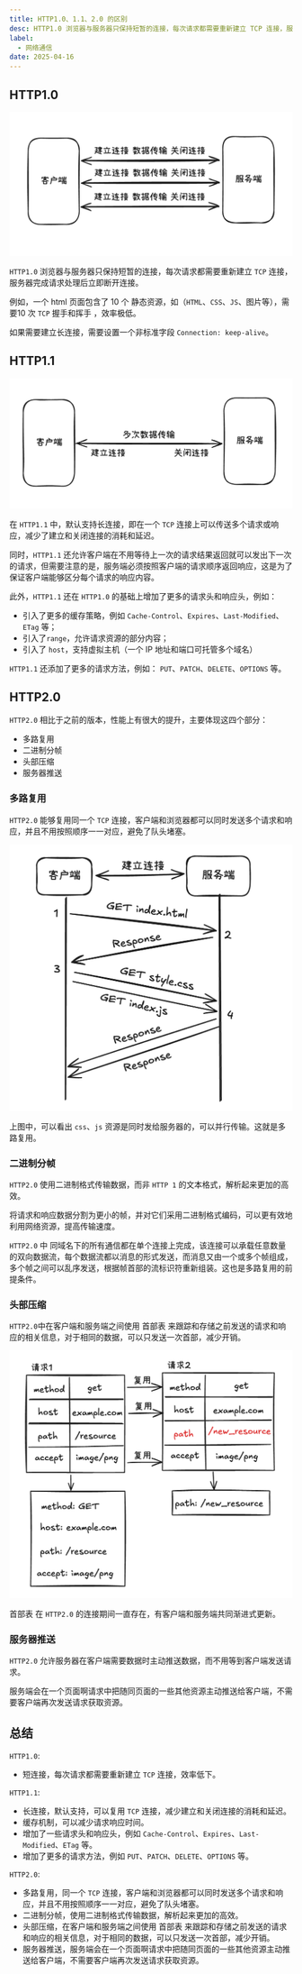 ```yaml
---
title: HTTP1.0、1.1、2.0 的区别
desc: HTTP1.0 浏览器与服务器只保持短暂的连接，每次请求都需要重新建立 TCP 连接，服务器完成请求处理后立即断开连接。例如，一个 html 页面包含了 10 个 静态资源，如需要 ​​10 次 `TCP` 握手和挥手 ​​，效率极低。
label:
  - 网络通信
date: 2025-04-16
---
```


## HTTP1.0

![20250416002326](https://raw.githubusercontent.com/CodingAndSleeping/picgo/master/20250416002326.png)

`HTTP1.0` 浏览器与服务器只保持短暂的连接，每次请求都需要重新建立 `TCP` 连接，服务器完成请求处理后立即断开连接。

例如，一个 html 页面包含了 10 个 静态资源，如（`HTML`、`CSS`、`JS`、图片等），需要 ​​10 次 `TCP` 握手和挥手 ​​，效率极低。

如果需要建立长连接，需要设置一个非标准字段 `Connection: keep-alive`。

## HTTP1.1

![20250416002534](https://raw.githubusercontent.com/CodingAndSleeping/picgo/master/20250416002534.png)

在 `HTTP1.1` 中，默认支持长连接，即在一个 `TCP` 连接上可以传送多个请求或响应，减少了建立和关闭连接的消耗和延迟。

同时，`HTTP1.1` 还允许客户端在不用等待上一次的请求结果返回就可以发出下一次的请求，但需要注意的是，服务端必须按照客户端的请求顺序返回响应，这是为了保证客户端能够区分每个请求的响应内容。

此外，`HTTP1.1` 还在 `HTTP1.0` 的基础上增加了更多的请求头和响应头，例如：

- 引入了更多的缓存策略，例如 `Cache-Control`、`Expires`、`Last-Modified`、`ETag` 等；
- 引入了`range`，允许请求资源的部分内容；
- 引入了 `host`，支持虚拟主机（一个 IP 地址和端口可托管多个域名）

`HTTP1.1` 还添加了更多的请求方法，例如： `PUT`、`PATCH`、`DELETE`、`OPTIONS` 等。

## HTTP2.0

`HTTP2.0` 相比于之前的版本，性能上有很大的提升，主要体现这四个部分：

- 多路复用
- 二进制分帧
- 头部压缩
- 服务器推送

### 多路复用

`HTTP2.0` 能够复用同一个 `TCP` 连接，客户端和浏览器都可以同时发送多个请求和响应，并且不用按照顺序一一对应，避免了队头堵塞。

![20250416004229](https://raw.githubusercontent.com/CodingAndSleeping/picgo/master/20250416004229.png)

上图中，可以看出 `css`、`js` 资源是同时发给服务器的，可以并行传输。这就是多路复用。

### 二进制分帧

`HTTP2.0` 使用二进制格式传输数据，而非 `HTTP 1` 的文本格式，解析起来更加的高效。

将请求和响应数据分割为更小的帧，并对它们采用二进制格式编码，可以更有效地利用网络资源，提高传输速度。

`HTTP2.0` 中 同域名下的所有通信都在单个连接上完成，该连接可以承载任意数量的双向数据流，每个数据流都以消息的形式发送，而消息又由一个或多个帧组成，多个帧之间可以乱序发送，根据帧首部的流标识符重新组装。这也是多路复用的前提条件。

### 头部压缩

`HTTP2.0`中在客户端和服务端之间使用 首部表 来跟踪和存储之前发送的请求和响应的相关信息，对于相同的数据，可以只发送一次首部，减少开销。

![20250416010810](https://raw.githubusercontent.com/CodingAndSleeping/picgo/master/20250416010810.png)

首部表 在 `HTTP2.0` 的连接期间一直存在，有客户端和服务端共同渐进式更新。

### 服务器推送

`HTTP2.0` 允许服务器在客户端需要数据时主动推送数据，而不用等到客户端发送请求。

服务端会在一个页面啊请求中把随同页面的一些其他资源主动推送给客户端，不需要客户端再次发送请求获取资源。

## 总结

`HTTP1.0`:

- 短连接，每次请求都需要重新建立 `TCP` 连接，效率低下。

`HTTP1.1`:

- 长连接，默认支持，可以复用 `TCP` 连接，减少建立和关闭连接的消耗和延迟。
- 缓存机制，可以减少请求响应时间。
- 增加了一些请求头和响应头，例如 `Cache-Control`、`Expires`、`Last-Modified`、`ETag` 等。
- 增加了更多的请求方法，例如 `PUT`、`PATCH`、`DELETE`、`OPTIONS` 等。

`HTTP2.0`:

- 多路复用，同一个 `TCP` 连接，客户端和浏览器都可以同时发送多个请求和响应，并且不用按照顺序一一对应，避免了队头堵塞。
- 二进制分帧，使用二进制格式传输数据，解析起来更加的高效。
- 头部压缩，在客户端和服务端之间使用 首部表 来跟踪和存储之前发送的请求和响应的相关信息，对于相同的数据，可以只发送一次首部，减少开销。
- 服务器推送，服务端会在一个页面啊请求中把随同页面的一些其他资源主动推送给客户端，不需要客户端再次发送请求获取资源。
